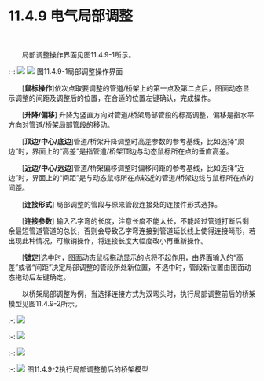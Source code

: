 # 11.4.9 电气局部调整
<br/>

&emsp;&emsp;局部调整操作界面见图11.4.9\-1所示。


:-: ![](images/626.png)   ![](images/627.png)
图11.4.9\-1局部调整操作界面

&emsp;&emsp;[**鼠标操作**]依次点取要调整的管道/桥架上的第一点及第二点后，图面动态显示调整的间距及调整后的位置，在合适的位置左键确认，完成操作。

&emsp;&emsp;[**升降/偏移**\] 升降为竖直方向对管道/桥架局部管段的标高调整，偏移是指水平方向对管道/桥架局部管段的移动。

&emsp;&emsp;[**顶边/中心/底边**\]管道/桥架升降调整时高差参数的参考基线，比如选择“顶边”时，界面上的“高差”是指管道/桥架顶边与动态鼠标所在点的垂直高差。

&emsp;&emsp;[**近边/中心/远边**\]管道/桥架偏移调整时偏移间距的参考基线，比如选择“近边”时，界面上的“间距”是与动态鼠标所在点较近的管道/桥架边线与鼠标所在点的间距。

&emsp;&emsp;[**连接形式**\] 局部调整的管段与原来管段连接处的连接件形式选择。

&emsp;&emsp;\[**连接参数**\] 输入乙字弯的长度，注意长度不能太长，不能超过管道打断后剩余最短管道管道的总长，否则会导致乙字弯连接到管道延长线上使得连接畸形，若出现此种情况，可撤销操作，将连接长度大幅度改小再重新操作。

&emsp;&emsp;\[**锁定**\]选中时，图面动态鼠标拖动显示的点将不起作用，由界面输入的“高差”或者“间距”决定局部调整的管段所处新位置，不选中时，管段新位置由图面动态拖动后左键确定。

&emsp;&emsp;以桥架局部调整为例，当选择连接方式为双弯头时，执行局部调整前后的桥架模型见图11.4.9\-2所示。

:-: ![](images/628.png)

:-: ![](images/629.png)

:-: ![](images/630.png)

:-: ![](images/631.png)
图11.4.9\-2执行局部调整前后的桥架模型